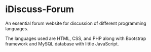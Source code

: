 # iDiscuss-Forum
An essential forum website for discussion of different programming languages.

The languages used are HTML, CSS, and PHP along with Bootstrap framework and MySQL database with little JavaScript.
